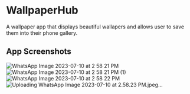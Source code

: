 # WallpaperHub

A wallpaper app that displays beautiful wallapers and allows user to save them into their phone gallery.

## App Screenshots


![WhatsApp Image 2023-07-10 at 2 58 21 PM](https://github.com/mercyjae/Wallpaper_App/assets/83911888/a85af954-43c6-4aa4-bf4b-f991b1547a0f)
![WhatsApp Image 2023-07-10 at 2 58 21 PM (1)](https://github.com/mercyjae/Wallpaper_App/assets/83911888/b49663a8-39aa-488a-8de8-d1d11bb854a1)
![WhatsApp Image 2023-07-10 at 2 58 22 PM](https://github.com/mercyjae/Wallpaper_App/assets/83911888/647f24d2-6b7f-44dd-9838-43bb1ef5185f)
![Uploading WhatsApp Image 2023-07-10 at 2.58.23 PM.jpeg…]()
